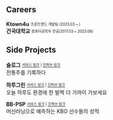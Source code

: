 ## Careers

**Ktown4u** <sub><sup>프론트엔드 개발팀 (2023.03 ~ )</sup></sub><br/>
**건국대학교** <sub><sup>컴퓨터공학부 전공(2017.03 ~ 2023.08)</sup></sub>


## Side Projects
**술로그** <sub><sup>[서비스 링크](https://sullog-client.vercel.app/) | [깃허브 링크](https://github.com/sullog-official/sullog-client)</sup></sub><br/>
전통주를 기록하다

**하루그린** <sub><sup>[서비스 링크](https://harugreen.vercel.app/) | [깃허브 링크](https://github.com/haru-green/haru-green-client)</sup></sub><br/>
오늘 하루도 환경에 한 발짝 더 가까이 가보세요

**BB-PSP** <sub><sup>[서비스 링크](https://bb-psp.vercel.app/) | [깃허브 링크](https://github.com/BB-PSP/BB-PSP-client)</sup></sub><br/>
머신러닝으로 예측하는 KBO 선수들의 성적
